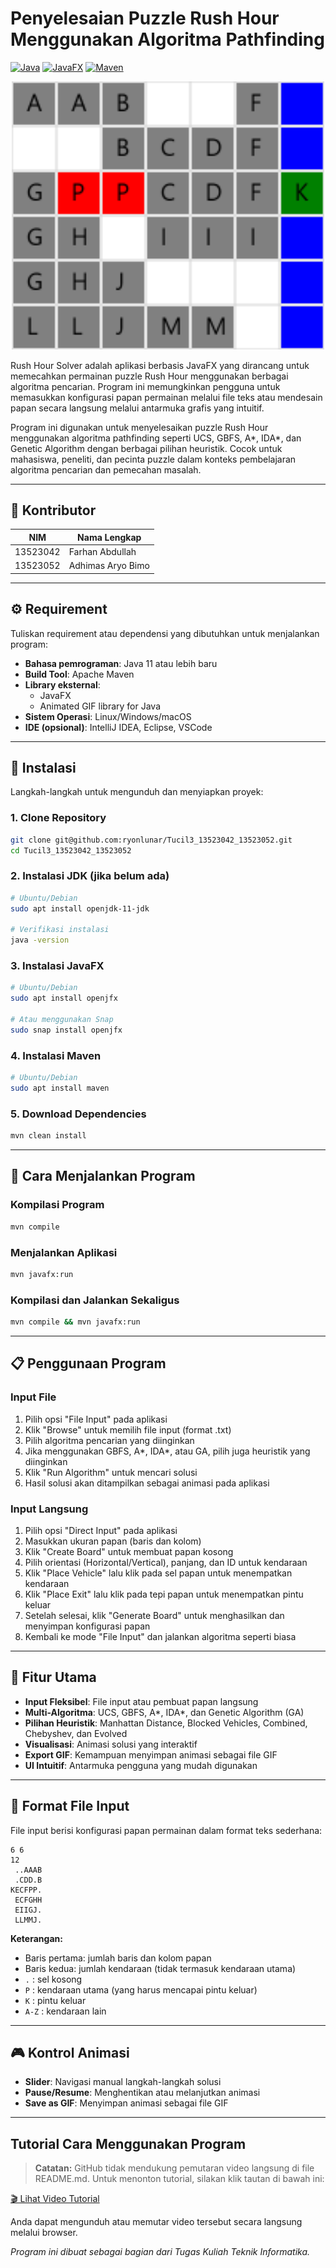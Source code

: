 # Penyelesaian Puzzle Rush Hour Menggunakan Algoritma Pathfinding

[![Java](https://img.shields.io/badge/Java-ED8B00?style=for-the-badge&logo=java&logoColor=white)](https://www.java.com/)
[![JavaFX](https://img.shields.io/badge/JavaFX-007396?style=for-the-badge&logo=java&logoColor=white)](https://openjfx.io/)
[![Maven](https://img.shields.io/badge/Maven-C71A36?style=for-the-badge&logo=apache-maven&logoColor=white)](https://maven.apache.org/)

<p align="center"> <img src="https://github.com/ryonlunar/Tucil3_13523042_13523052/blob/main/test/out/Astar/Blocked/1.gif?raw=true" alt="Contoh Solusi Rush Hour dengan A* (Blocked Heuristic)" width="500"/> </p>

Rush Hour Solver adalah aplikasi berbasis JavaFX yang dirancang untuk memecahkan permainan puzzle Rush Hour menggunakan berbagai algoritma pencarian. Program ini memungkinkan pengguna untuk memasukkan konfigurasi papan permainan melalui file teks atau mendesain papan secara langsung melalui antarmuka grafis yang intuitif.

Program ini digunakan untuk menyelesaikan puzzle Rush Hour menggunakan algoritma pathfinding seperti UCS, GBFS, A*, IDA*, dan Genetic Algorithm dengan berbagai pilihan heuristik. Cocok untuk mahasiswa, peneliti, dan pecinta puzzle dalam konteks pembelajaran algoritma pencarian dan pemecahan masalah.

---

## 👥 Kontributor

| NIM         | Nama Lengkap            |
|-------------|-------------------------|
| 13523042    | Farhan Abdullah         |
| 13523052    | Adhimas Aryo Bimo       |

---

## ⚙️ Requirement

Tuliskan requirement atau dependensi yang dibutuhkan untuk menjalankan program:

- **Bahasa pemrograman**: Java 11 atau lebih baru
- **Build Tool**: Apache Maven
- **Library eksternal**: 
  - JavaFX
  - Animated GIF library for Java
- **Sistem Operasi**: Linux/Windows/macOS
- **IDE (opsional)**: IntelliJ IDEA, Eclipse, VSCode

---

## 🔧 Instalasi

Langkah-langkah untuk mengunduh dan menyiapkan proyek:

### 1. Clone Repository
```bash
git clone git@github.com:ryonlunar/Tucil3_13523042_13523052.git
cd Tucil3_13523042_13523052
```

### 2. Instalasi JDK (jika belum ada)
```bash
# Ubuntu/Debian
sudo apt install openjdk-11-jdk

# Verifikasi instalasi
java -version
```

### 3. Instalasi JavaFX
```bash
# Ubuntu/Debian
sudo apt install openjfx

# Atau menggunakan Snap
sudo snap install openjfx
```

### 4. Instalasi Maven
```bash
# Ubuntu/Debian
sudo apt install maven
```

### 5. Download Dependencies
```bash
mvn clean install
```

---

## 🚀 Cara Menjalankan Program

### Kompilasi Program
```bash
mvn compile
```

### Menjalankan Aplikasi
```bash
mvn javafx:run
```

### Kompilasi dan Jalankan Sekaligus
```bash
mvn compile && mvn javafx:run
```

---

## 📋 Penggunaan Program

### Input File
1. Pilih opsi "File Input" pada aplikasi
2. Klik "Browse" untuk memilih file input (format .txt)
3. Pilih algoritma pencarian yang diinginkan
4. Jika menggunakan GBFS, A*, IDA*, atau GA, pilih juga heuristik yang diinginkan
5. Klik "Run Algorithm" untuk mencari solusi
6. Hasil solusi akan ditampilkan sebagai animasi pada aplikasi

### Input Langsung
1. Pilih opsi "Direct Input" pada aplikasi
2. Masukkan ukuran papan (baris dan kolom)
3. Klik "Create Board" untuk membuat papan kosong
4. Pilih orientasi (Horizontal/Vertical), panjang, dan ID untuk kendaraan
5. Klik "Place Vehicle" lalu klik pada sel papan untuk menempatkan kendaraan
6. Klik "Place Exit" lalu klik pada tepi papan untuk menempatkan pintu keluar
7. Setelah selesai, klik "Generate Board" untuk menghasilkan dan menyimpan konfigurasi papan
8. Kembali ke mode "File Input" dan jalankan algoritma seperti biasa

---

## 🎯 Fitur Utama

- **Input Fleksibel**: File input atau pembuat papan langsung
- **Multi-Algoritma**: UCS, GBFS, A*, IDA*, dan Genetic Algorithm (GA)
- **Pilihan Heuristik**: Manhattan Distance, Blocked Vehicles, Combined, Chebyshev, dan Evolved
- **Visualisasi**: Animasi solusi yang interaktif
- **Export GIF**: Kemampuan menyimpan animasi sebagai file GIF
- **UI Intuitif**: Antarmuka pengguna yang mudah digunakan

---

## 📄 Format File Input

File input berisi konfigurasi papan permainan dalam format teks sederhana:

```
6 6
12
 ..AAAB
 .CDD.B
KECFPP.
 ECFGHH
 EIIGJ.
 LLMMJ.
```

**Keterangan:**
- Baris pertama: jumlah baris dan kolom papan
- Baris kedua: jumlah kendaraan (tidak termasuk kendaraan utama)
- `.` : sel kosong
- `P` : kendaraan utama (yang harus mencapai pintu keluar)
- `K` : pintu keluar
- `A-Z` : kendaraan lain

---

## 🎮 Kontrol Animasi

- **Slider**: Navigasi manual langkah-langkah solusi
- **Pause/Resume**: Menghentikan atau melanjutkan animasi
- **Save as GIF**: Menyimpan animasi sebagai file GIF

---

## Tutorial Cara Menggunakan Program

> **Catatan:** GitHub tidak mendukung pemutaran video langsung di file README.md. Untuk menonton tutorial, silakan klik tautan di bawah ini:

[🎬 Lihat Video Tutorial](https://youtu.be/o9y9BaLwmhM)

Anda dapat mengunduh atau memutar video tersebut secara langsung melalui browser.

*Program ini dibuat sebagai bagian dari Tugas Kuliah Teknik Informatika.*
